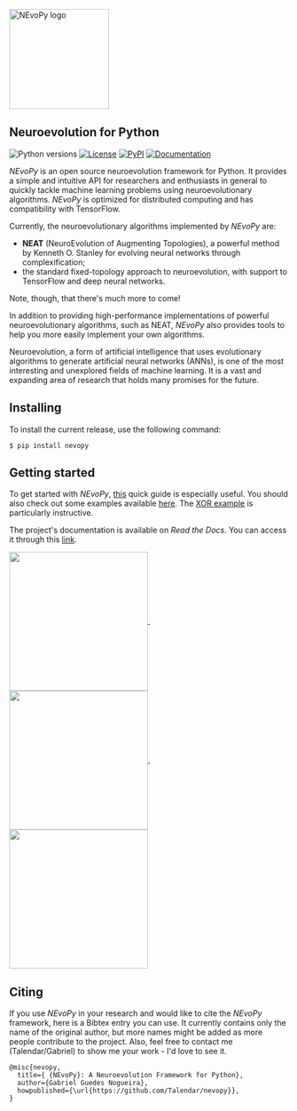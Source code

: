<img src="https://github.com/Talendar/nevopy/blob/master/docs/imgs/nevopy.png?raw=true" width="180" alt="NEvoPy logo">

<h2> Neuroevolution for Python </h2>

![Python versions](https://img.shields.io/pypi/pyversions/nevopy)
[![License](https://img.shields.io/github/license/Talendar/nevopy)](https://github.com/Talendar/nevopy/blob/master/LICENSE)
[![PyPI](https://img.shields.io/pypi/v/nevopy)](https://pypi.org/project/nevopy/)
[![Documentation](https://img.shields.io/badge/api-reference-blue.svg)](https://nevopy.readthedocs.io/en/latest/index.html)

*NEvoPy* is an open source neuroevolution framework for Python. It provides a
simple and intuitive API for researchers and enthusiasts in general to quickly
tackle machine learning problems using neuroevolutionary algorithms. *NEvoPy* is
optimized for distributed computing and has compatibility with TensorFlow.

Currently, the neuroevolutionary algorithms implemented by *NEvoPy* are:

  * **NEAT** (NeuroEvolution of Augmenting Topologies), a powerful method by
    Kenneth O. Stanley for evolving neural networks through complexification;
  * the standard fixed-topology approach to neuroevolution, with support to
    TensorFlow and deep neural networks.

Note, though, that there's much more to come!

In addition to providing high-performance implementations of powerful
neuroevolutionary algorithms, such as NEAT, *NEvoPy* also provides tools to help
you more easily implement your own algorithms.

Neuroevolution, a form of artificial intelligence that uses evolutionary
algorithms to generate artificial neural networks (ANNs), is one of the most
interesting and unexplored fields of machine learning. It is a vast and
expanding area of research that holds many promises for the future.

<h2> Installing </h2>

To install the current release, use the following command:

```
$ pip install nevopy
```

<h2> Getting started </h2>

To get started with *NEvoPy*,
[this](https://nevopy.readthedocs.io/en/latest/nevopy_overview.html) quick
guide is especially useful. You should also check out some examples available
[here](https://github.com/Talendar/nevopy/tree/master/examples).
The [XOR example](https://colab.research.google.com/github/Talendar/nevopy/blob/master/examples/xor/nevopy_xor_example.ipynb)
is particularly instructive.

The project's documentation is available on *Read the Docs*. You can access it
through this [link](https://nevopy.readthedocs.io/en/latest/index.html).

<p>
  <a href="https://github.com/Talendar/nevopy/blob/master/examples/flappy_bird/flappy_bird_simple_neat.py">
    <img align="center" 
       src="https://github.com/Talendar/nevopy/blob/r0.1.0/docs/imgs/flappy_bird.gif?raw=true" 
       height="250"/>
  </a>
  &nbsp;&nbsp;&nbsp;
  <a href="https://github.com/Talendar/nevopy/blob/master/examples/lunar_lander/lunar_lander_neat.py">
    <img align="center" 
       src="https://github.com/Talendar/nevopy/blob/r0.1.0/docs/imgs/lunar_lander.gif?raw=true" 
       height="250"/>
  </a> 
  &nbsp;&nbsp;&nbsp;
  <a href="https://github.com/Talendar/nevopy/blob/master/examples/cart_pole/cart_pole_neat.py">
    <img align="center" 
       src="https://github.com/Talendar/nevopy/blob/r0.1.0/docs/imgs/cart_pole.gif?raw=true" 
       height="250"/>
  </a> 
</p>

<h2> Citing </h2>

If you use *NEvoPy* in your research and would like to cite the *NEvoPy*
framework, here is a Bibtex entry you can use. It currently contains only the
name of the original author, but more names might be added as more people
contribute to the project. Also, feel free to contact me (Talendar/Gabriel) to
show me your work - I'd love to see it.

```
@misc{nevopy,
  title={ {NEvoPy}: A Neuroevolution Framework for Python},
  author={Gabriel Guedes Nogueira},
  howpublished={\url{https://github.com/Talendar/nevopy}},   
}
```
